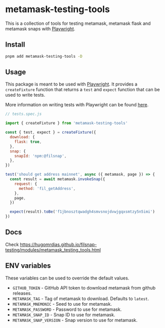 # metamask-testing-tools

This is a collection of tools for testing metamask, metamask flask and metamask snaps with [Playwright](https://playwright.dev/).

## Install

```bash
pnpm add metamask-testing-tools -D
```

## Usage

This package is meant to be used with [Playwright](https://playwright.dev/). It provides a `createFixture` function that returns a `test` and `expect` function that can be used to write tests.

More information on writing tests with Playwright can be found [here](https://playwright.dev/docs/test-intro).

```js
// tests.spec.js

import { createFixture } from 'metamask-testing-tools'

const { test, expect } = createFixture({
  download: {
    flask: true,
  },
  snap: {
    snapId: 'npm:@filsnap',
  },
})

test('should get address mainnet', async ({ metamask, page }) => {
  const result = await metamask.invokeSnap({
    request: {
      method: 'fil_getAddress',
    },
    page,
  })

  expect(result).toBe('f1jbnosztqwadgh4smvsnojdvwjgqxsmtzy5n5imi')
})
```

## Docs

Check <https://hugomrdias.github.io/filsnap-testing/modules/metamask_testing_tools.html>

## ENV variables

These variables can be used to override the default values.

- `GITHUB_TOKEN` - GitHub API token to download metamask from github releases.
- `METAMASK_TAG` - Tag of metamask to download. Defaults to `latest`.
- `METAMASK_MNEMONIC` - Seed to use for metamask.
- `METAMASK_PASSWORD` - Password to use for metamask.
- `METAMASK_SNAP_ID` - Snap ID to use for metamask.
- `METAMASK_SNAP_VERSION` - Snap version to use for metamask.
